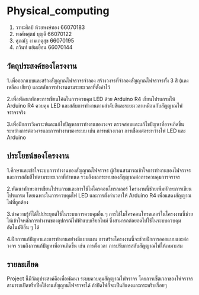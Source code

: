 # Physical_computing

1. วาทะศิลป์ ห้วยหงษ์ทอง 66070183
2. พงศ์พศุตม์ บุญดี 66070122
3. ศุภณัฐ งามเกตุสุข 66070195
4. ภวินท์ แย้มเยื้อน 66070144

## วัตถุประสงค์ของโครงงาน

  1.เพื่อออกแบบและสร้างสัญญาณไฟจราจรจำลอง
  สร้างวงจรที่จำลองสัญญาณไฟจราจรทั้ง 3 สี (แดง เหลือง เขียว) และสลับการทำงานตามระยะเวลาที่ตั้งค่าไว้

  2.เพื่อพัฒนาทักษะการเขียนโค้ดในการควบคุม LED ด้วย Arduino R4
  เขียนโปรแกรมให้ Arduino R4 ควบคุม LED และสลับการทำงานตามลำดับสีและระยะเวลาเหมือนกับสัญญาณไฟจราจรจริง

  3.เพื่อฝึกการวิเคราะห์และแก้ไขปัญหาการทำงานของวงจร
  ตรวจสอบและแก้ไขปัญหาที่อาจเกิดขึ้นระหว่างการต่อวงจรและการทำงานของระบบ เช่น การหน่วงเวลา การเชื่อมต่อระหว่างไฟ LED และ Arduino

## ประโยชน์ของโครงงาน

  1.ศึกษาและเข้าใจระบบการทำงานของสัญญาณไฟจราจร
  ผู้เรียนสามารถเข้าใจการทำงานของไฟจราจรและการสลับสีไฟตามระยะเวลาที่กำหนด รวมถึงผลกระทบของสัญญาณต่อการควบคุมการจราจร

  2.พัฒนาทักษะการเขียนโปรแกรมและการใช้ไมโครคอนโทรลเลอร์
  โครงงานนี้ช่วยเพิ่มทักษะการเขียนโปรแกรม โดยเฉพาะในการควบคุมไฟ LED และการตั้งค่าเวลาให้ Arduino R4 เพื่อแสดงสัญญาณไฟที่ถูกต้อง

  3.นำความรู้ที่ได้ไปประยุกต์ใช้ในระบบการควบคุมอื่น ๆ
  การใช้ไมโครคอนโทรลเลอร์ในโครงงานนี้ช่วยให้เข้าใจหลักการทำงานของอุปกรณ์ไฟฟ้าแบบเรียลไทม์ ซึ่งสามารถต่อยอดไปใช้ในระบบควบคุมอัตโนมัติอื่น ๆ ได้

  4.ฝึกการแก้ปัญหาและการทำงานอย่างมีแบบแผน
  การสร้างโครงงานนี้จะช่วยฝึกการออกแบบและต่อวงจร รวมถึงการแก้ปัญหาที่อาจเกิดขึ้น เช่น การตั้งเวลา การปรับการสลับสัญญาณไฟให้เหมาะสม

## รายละเอียด 

  Project นี้มีวัตถุประสงค์คือเพื่อพัฒนา ระบบควบคุมสัญญาณไฟจราจร โดยการเซ็ตเวลาของไฟจราจร สามารถเปิดหรือปืดใช้งานสัญญานไฟจราจรได้ ถ้าปิดไฟก็จะเป็นสีแดงและกระพริบเรื่อยๆ

